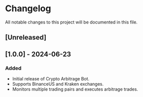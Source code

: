 # Changelog

All notable changes to this project will be documented in this file.

## [Unreleased]

## [1.0.0] - 2024-06-23
### Added
- Initial release of Crypto Arbitrage Bot.
- Supports BinanceUS and Kraken exchanges.
- Monitors multiple trading pairs and executes arbitrage trades.
